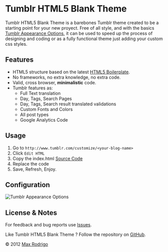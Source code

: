 # Tumblr HTML5 Blank Theme

Tumblr HTML5 Blank Theme is a barebones Tumblr theme created to be a starting point for your new proyect. Free of all style, and with the basics [Tumblr Appearance Options](http://www.tumblr.com/docs/en/custom_themes#appearance-options), it can be used to speed up the process of designing and coding or as a fully functional theme just adding your custom css styles.

## Features

* HTML5 structure based on the latest [HTML5 Boilerplate](http://html5boilerplate.com).
* No frameworks, no extra knowledge, no extra code.
* Valid, cross browser, **minimalistic** code.
* Tumblr features as:
    * Full Text translation
    * Day, Tags, Search Pages
    * Day, Tags, Search result translated validations
    * Custom Fonts and Colors
    * All post types
    * Google Analytics Code

## Usage

1. Go to ``http://www.tumblr.com/customize/<your-blog-name>``
2. Click ``Edit HTML``
3. Copy the index.html [Source Code](https://raw.github.com/wxrod/Tumblr-HTML5-Blank-Theme/master/index.html) 
4. Replace the code
5. Save, Refresh, Enjoy.

## Configuration

![Tumblr Appearance Options](https://dl.dropbox.com/u/4922968/assets/ThemeAppearance.png)

## License & Notes

For feedback and bug reports use [Issues](https://github.com/wxrod/Tumblr-HTML5-Blank-Theme/issues).

Like Tumblr HTML5 Blank Theme ? Follow the repository on [GitHub](https://github.com/wxrod/Tumblr-HTML5-Blank-Theme).

&copy; 2012 [Max Rodrigo](http://wxr.me)
